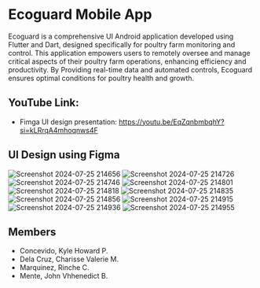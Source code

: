  # Ecoguard Mobile App
Ecoguard is a comprehensive UI Android application developed using Flutter and Dart, designed specifically for poultry farm monitoring and control. 
This application empowers users to remotely oversee and manage critical aspects of their poultry farm operations, enhancing efficiency and productivity. 
By Providing real-time data and automated controls, Ecoguard ensures optimal conditions for poultry health and growth.

## YouTube Link:
 * Fimga UI design presentation: https://youtu.be/EqZqnbmbqhY?si=kLRrqA4mhoqnws4F
## UI Design using Figma

![Screenshot 2024-07-25 214656](https://github.com/user-attachments/assets/f92a2d49-0430-4c8a-b60f-f2dc55b61d8a)
![Screenshot 2024-07-25 214726](https://github.com/user-attachments/assets/721845a3-fb97-4195-a63e-dc459b774ad2)
![Screenshot 2024-07-25 214746](https://github.com/user-attachments/assets/6f3d26ea-051f-40ce-acf7-611af3ef72b5)
![Screenshot 2024-07-25 214801](https://github.com/user-attachments/assets/401192fb-812f-4a57-99d3-332524d27c29)
![Screenshot 2024-07-25 214818](https://github.com/user-attachments/assets/32898e96-2be9-46fc-a74d-3411b14fb21a)
![Screenshot 2024-07-25 214835](https://github.com/user-attachments/assets/96bd09f6-0e0d-49ca-975c-261c8a2eff4c)
![Screenshot 2024-07-25 214856](https://github.com/user-attachments/assets/122a1449-608e-4588-bbd8-c0087d97b112)
![Screenshot 2024-07-25 214915](https://github.com/user-attachments/assets/1e94354f-61b0-45e2-804b-8855f62fef43)
![Screenshot 2024-07-25 214936](https://github.com/user-attachments/assets/dc0c861f-9c7b-4bbc-8374-2a0c024250f0)
![Screenshot 2024-07-25 214955](https://github.com/user-attachments/assets/50308457-58a8-4075-b11d-a076d91f9221)

## Members
* Concevido, Kyle Howard P.
* Dela Cruz, Charisse Valerie M.
* Marquinez, Rinche C.
* Mente, John Vhhenedict B.


